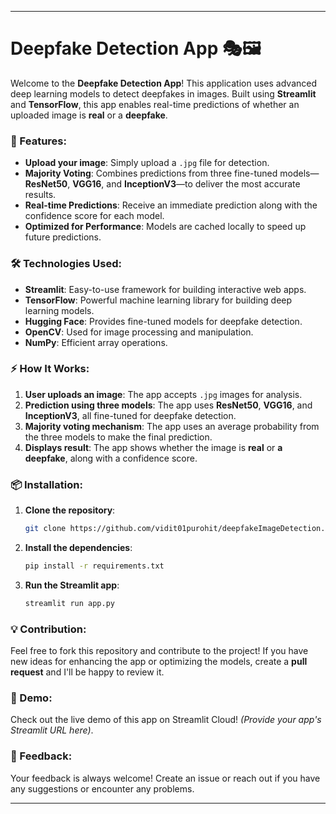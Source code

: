 
---

# Deepfake Detection App 🎭🖼️

Welcome to the **Deepfake Detection App**! This application uses advanced deep learning models to detect deepfakes in images. Built using **Streamlit** and **TensorFlow**, this app enables real-time predictions of whether an uploaded image is **real** or a **deepfake**.

### 🚀 Features:
- **Upload your image**: Simply upload a `.jpg` file for detection.
- **Majority Voting**: Combines predictions from three fine-tuned models—**ResNet50**, **VGG16**, and **InceptionV3**—to deliver the most accurate results.
- **Real-time Predictions**: Receive an immediate prediction along with the confidence score for each model.
- **Optimized for Performance**: Models are cached locally to speed up future predictions.

### 🛠️ Technologies Used:
- **Streamlit**: Easy-to-use framework for building interactive web apps.
- **TensorFlow**: Powerful machine learning library for building deep learning models.
- **Hugging Face**: Provides fine-tuned models for deepfake detection.
- **OpenCV**: Used for image processing and manipulation.
- **NumPy**: Efficient array operations.

### ⚡️ How It Works:
1. **User uploads an image**: The app accepts `.jpg` images for analysis.
2. **Prediction using three models**: The app uses **ResNet50**, **VGG16**, and **InceptionV3**, all fine-tuned for deepfake detection.
3. **Majority voting mechanism**: The app uses an average probability from the three models to make the final prediction.
4. **Displays result**: The app shows whether the image is **real** or **a deepfake**, along with a confidence score.

### 📦 Installation:
1. **Clone the repository**:
   ```bash
   git clone https://github.com/vidit01purohit/deepfakeImageDetection.git
   ```
2. **Install the dependencies**:
   ```bash
   pip install -r requirements.txt
   ```
3. **Run the Streamlit app**:
   ```bash
   streamlit run app.py
   ```

### 💡 Contribution:
Feel free to fork this repository and contribute to the project! If you have new ideas for enhancing the app or optimizing the models, create a **pull request** and I'll be happy to review it.

### 🔗 Demo:
Check out the live demo of this app on Streamlit Cloud! *(Provide your app's Streamlit URL here)*.

### 💬 Feedback:
Your feedback is always welcome! Create an issue or reach out if you have any suggestions or encounter any problems.

---
